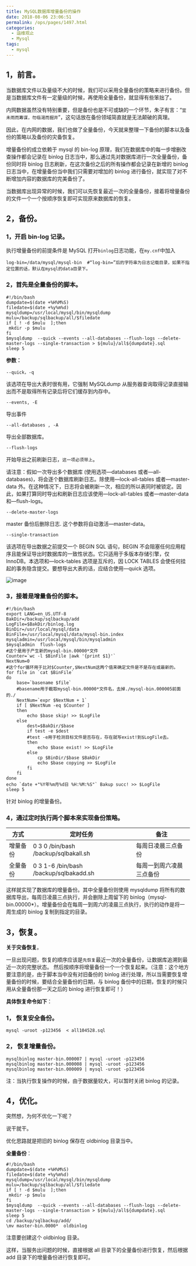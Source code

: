 ```yaml
---
title: MySQL数据库增量备份的操作
date: 2018-08-06 23:06:51
permalink: /ops/pages/1497.html
categories:
  - 运维观止
  - Mysql
tags:
  - mysql
---
```


## 1，前言。



当数据库文件以及量级不大的时候，我们可以采用全量备份的策略来进行备份。但是当数据库文件有一定量级的时候，再使用全量备份，就显得有些笨拙了。



内网数据虽然没有特别重要，但是备份也是不可或缺的一个环节，朱子有言：“`宜未雨而筹谋，勿临渴而掘井`”，这句话放在备份领域简直就是无法颠破的真理。



因此，在内网的数据，我们也做了全量备份，今天就来整理一下备份的脚本以及备份的策略以及备份的灾备恢复。



增量备份的成立依赖于 mysql 的 bin-log 原理，我们在数据库中的每一步增删改查操作都会记录在 binlog 日志当中，那么通过先对数据库进行一次全量备份，备份同时将 binlog 日志刷新，在这次备份之后的所有操作都会记录在新增的 binlog 日志当中，在增量备份当中我们只需要对增加的 binlog 进行备份，就实现了对不断增加内容的数据库的完美备份了。



当数据库出现异常的时候，我们可以先恢复最近一次的全量备份，接着将增量备份的文件一个一个按顺序恢复即可实现原来数据库的恢复。



## 2，备份。



### 1，开启 bin-log 记录。



执行增量备份的前提条件是 MySQL 打开`binlog`日志功能，在`my.cnf`中加入



```shell
log-bin=/data/mysql/mysql-bin  #“log-bin=”后的字符串为日志记载目录，如果不指定位置的话，默认在mysql的data目录下。
```



### 2，首先是全量备份的脚本。



```shell
#!/bin/bash
dumpdate=$(date +%H%M%S)
filedate=$(date +%y%m%d)
mysqldump=/usr/local/mysql/bin/mysqldump
mulu=/backup/sqlbackup/all/$filedate
if [ ! -d $mulu  ];then
 mkdir -p $mulu
fi
$mysqldump  --quick --events --all-databases --flush-logs --delete-master-logs --single-transaction > ${mulu}/all${dumpdate}.sql
sleep 5
```



**参数：**



`--quick，-q`



该选项在导出大表时很有用，它强制 MySQLdump 从服务器查询取得记录直接输出而不是取得所有记录后将它们缓存到内存中。



`--events, -E`



导出事件



`--all-databases , -A`



导出全部数据库。



`--flush-logs`



开始导出之前刷新日志，`这一项必须带上`。



请注意：假如一次导出多个数据库 (使用选项—databases 或者—all-databases)，将会逐个数据库刷新日志。除使用—lock-all-tables 或者—master-data 外。在这种情况下，日志将会被刷新一次，相应的所以表同时被锁定。因此，如果打算同时导出和刷新日志应该使用—lock-all-tables 或者—master-data 和—flush-logs。



`--delete-master-logs`



master 备份后删除日志. 这个参数将自动激活—master-data。



`--single-transaction`



该选项在导出数据之前提交一个 BEGIN SQL 语句，BEGIN 不会阻塞任何应用程序且能保证导出时数据库的一致性状态。它只适用于多版本存储引擎，仅 InnoDB。本选项和—lock-tables 选项是互斥的，因 LOCK TABLES 会使任何挂起的事务隐含提交。要想导出大表的话，应结合使用—quick 选项。





![image](http://t.eryajf.net/imgs/2021/09/4d17a5b26fbd9f06.jpg)





### 3，接着是增量备份的脚本。



```shell
#!/bin/bash
export LANG=en_US.UTF-8
BakDir=/backup/sqlbackup/add
LogFile=$BakDir/binlog.log
BinDir=/usr/local/mysql/data
BinFile=/usr/local/mysql/data/mysql-bin.index
mysqladmin=/usr/local/mysql/bin/mysqladmin
$mysqladmin  flush-logs
#这个是用于产生新的mysql-bin.00000*文件
Counter=`wc -l $BinFile |awk '{print $1}'`
NextNum=0
#这个for循环用于比对$Counter,$NextNum这两个值来确定文件是不是存在或最新的。
for file in `cat $BinFile`
do
    base=`basename $file`
    #basename用于截取mysql-bin.00000*文件名，去掉./mysql-bin.000005前面的./
    NextNum=`expr $NextNum + 1`
    if [ $NextNum -eq $Counter ]
    then
        echo $base skip! >> $LogFile
    else
        dest=$BakDir/$base
        if test -e $dest
        #test -e用于检测目标文件是否存在，存在就写exist!到$LogFile去。
        then
            echo $base exist! >> $LogFile
        else
            cp $BinDir/$base $BakDir
            echo $base copying >> $LogFile
        fi
    fi
done
echo `date +"%Y年%m月%d日 %H:%M:%S"` Bakup succ! >> $LogFile
sleep 5
```



针对 binlog 的增量备份。



### 4，通过定时执行两个脚本来实现备份策略。



| 方式     | 定时任务                               | 备注                     |
| -------- | -------------------------------------- | ------------------------ |
| 增量备份 | 0 3 0 /bin/bash /backup/sqlbakall.sh   | 每周日凌晨三点备份       |
| 全量备份 | 0 3 1-6 /bin/bash /backup/sqlbakadd.sh | 每周一到周六凌晨三点备份 |



这样就实现了数据库的增量备份。其中全量备份则使用 mysqldump 将所有的数据库导出，每周日凌晨三点执行，并会删除上周留下的 binlog（mysql-bin.00000*）。增量备份会在每周一到周六的凌晨三点执行，执行的动作是将一周生成的 binlog 复制到指定的目录。



## 3，恢复。



**关于灾备恢复**。



一旦出现问题，恢复的顺序应该是`先恢复`最近一次的全量备份，让数据库追溯到最近一次的完整状态。
然后按顺序将增量备份一个一个恢复起来。（注意：这个地方要注意的是，由于脚本当中没有对旧备份的 binlog 进行处理，所以当需要恢复增量备份的时候，要结合全量备份的日期，与 binlog 备份中的日期，恢复的时候只用从全量备份那一天之后的 binlog 进行恢复即可！）



**具体恢复命令如下**：



### 1， 恢复安全备份。



```shell
mysql -uroot -p123456  < all104528.sql
```



### 2， 恢复增量备份。



```shell
mysqlbinlog master-bin.000007 | mysql -uroot -p123456
mysqlbinlog master-bin.000008 | mysql -uroot -p123456
mysqlbinlog master-bin.000009 | mysql -uroot -p123456
```



注：当执行恢复操作的时候，由于数据量较大，可以暂时关闭 binlog 的记录。



## 4，优化。



突然想，为何不优化一下呢？



说干就干。



优化思路就是把旧的 binlog 保存在 oldbinlog 目录当中。



**全量备份**：



```shell
#!/bin/bash
dumpdate=$(date +%H%M%S)
filedate=$(date +%y%m%d)
mysqldump=/usr/local/mysql/bin/mysqldump
mulu=/backup/sqlbackup/all/$filedate
if [ ! -d $mulu  ];then
 mkdir -p $mulu
fi
$mysqldump  --quick --events --all-databases --flush-logs --delete-master-logs --single-transaction > ${mulu}/all${dumpdate}.sql
sleep 5
cd /backup/sqlbackup/add/
\mv master-bin.0000*  oldbinlog
```



注意要创建这个 oldbinlog 目录。



这样，当服务出问题的时候，直接根据 all 目录下的全量备份进行恢复，然后根据 add 目录下的增量备份进行恢复即可。
